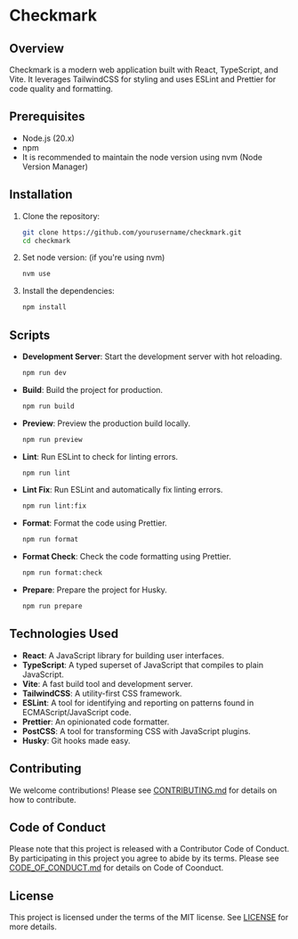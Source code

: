 # Checkmark

## Overview

Checkmark is a modern web application built with React, TypeScript, and Vite. It leverages TailwindCSS for styling and uses ESLint and Prettier for code quality and formatting.

## Prerequisites

- Node.js (20.x)
- npm
- It is recommended to maintain the node version using nvm (Node Version Manager)

## Installation

1. Clone the repository:

   ```sh
   git clone https://github.com/yourusername/checkmark.git
   cd checkmark
   ```

2. Set node version: (if you're using nvm)

   ```sh
   nvm use
   ```

3. Install the dependencies:

   ```sh
   npm install
   ```

## Scripts

- **Development Server**: Start the development server with hot reloading.

  ```sh
  npm run dev
  ```

- **Build**: Build the project for production.

  ```sh
  npm run build
  ```

- **Preview**: Preview the production build locally.

  ```sh
  npm run preview
  ```

- **Lint**: Run ESLint to check for linting errors.

  ```sh
  npm run lint
  ```

- **Lint Fix**: Run ESLint and automatically fix linting errors.

  ```sh
  npm run lint:fix
  ```

- **Format**: Format the code using Prettier.

  ```sh
  npm run format
  ```

- **Format Check**: Check the code formatting using Prettier.

  ```sh
  npm run format:check
  ```

- **Prepare**: Prepare the project for Husky.

  ```sh
  npm run prepare
  ```

## Technologies Used

- **React**: A JavaScript library for building user interfaces.
- **TypeScript**: A typed superset of JavaScript that compiles to plain JavaScript.
- **Vite**: A fast build tool and development server.
- **TailwindCSS**: A utility-first CSS framework.
- **ESLint**: A tool for identifying and reporting on patterns found in ECMAScript/JavaScript code.
- **Prettier**: An opinionated code formatter.
- **PostCSS**: A tool for transforming CSS with JavaScript plugins.
- **Husky**: Git hooks made easy.

## Contributing

We welcome contributions! Please see [CONTRIBUTING.md](CONTRIBUTING.md) for details on how to contribute.

## Code of Conduct

Please note that this project is released with a Contributor Code of Conduct. By participating in this project you agree to abide by its terms.
Please see [CODE_OF_CONDUCT.md](CODE_OF_CONDUCT.md) for details on Code of Coonduct.

## License

This project is licensed under the terms of the MIT license. See [LICENSE](LICENSE) for more details.

